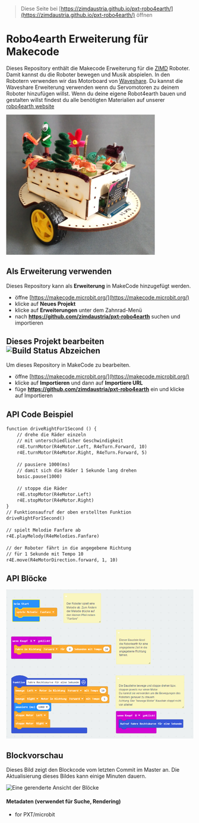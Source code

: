 
> Diese Seite bei [https://zimdaustria.github.io/pxt-robo4earth/](https://zimdaustria.github.io/pxt-robo4earth/) öffnen

# Robo4earth Erweiterung für Makecode
Dieses Repository enthält die Makecode Erweiterung für die [ZIMD]() Roboter. Damit kannst du die Roboter bewegen und Musik abspielen. In den Robotern verwenden wir das Motorboard von [Waveshare](https://www.waveshare.com/wiki/Motor_Driver_for_micro:bit). Du kannst die Waveshare Erweiterung verwenden wenn du Servomotoren zu deinem Roboter hinzufügen willst.
Wenn du deine eigene Robot4earth bauen und gestalten willst findest du alle benötigten Materialien auf unserer [robo4earth website](https://www.robo4earth.at/#roboter)

<img src="pictures/robot1.jpg" style="width:400px;"/><br/>

## Als Erweiterung verwenden

Dieses Repository kann als **Erweiterung** in MakeCode hinzugefügt werden.

* öffne [https://makecode.microbit.org/](https://makecode.microbit.org/)
* klicke auf **Neues Projekt**
* klicke auf **Erweiterungen** unter dem Zahnrad-Menü
* nach **https://github.com/zimdaustria/pxt-robo4earth** suchen und importieren

## Dieses Projekt bearbeiten ![Build Status Abzeichen](https://github.com/zimdaustria/pxt-robo4earth/workflows/MakeCode/badge.svg)

Um dieses Repository in MakeCode zu bearbeiten.

* öffne [https://makecode.microbit.org/](https://makecode.microbit.org/)
* klicke auf **Importieren** und dann auf **Importiere URL**
* füge **https://github.com/zimdaustria/pxt-robo4earth** ein und klicke auf Importieren

## API Code Beispiel
```
function driveRightFor1Second () {
    // drehe die Räder einzeln 
    // mit unterschiedlicher Geschwindigkeit
    r4E.turnMotor(R4eMotor.Left, R4eTurn.Forward, 10)
    r4E.turnMotor(R4eMotor.Right, R4eTurn.Forward, 5)

    // pausiere 1000(ms) 
    // damit sich die Räder 1 Sekunde lang drehen
    basic.pause(1000)

    // stoppe die Räder
    r4E.stopMotor(R4eMotor.Left)
    r4E.stopMotor(R4eMotor.Right)
}
// Funktionsaufruf der oben erstellten Funktion
driveRightFor1Second()

// spielt Melodie Fanfare ab
r4E.playMelody(R4eMelodies.Fanfare)

// der Roboter fährt in die angegebene Richtung
// für 1 Sekunde mit Tempo 10
r4E.move(R4eMotorDirection.forward, 1, 10)
```

## API Blöcke
<img src="pictures/Robo4EarthAPIGerman.PNG"/><br/>

## Blockvorschau

Dieses Bild zeigt den Blockcode vom letzten Commit im Master an.
Die Aktualisierung dieses Bildes kann einige Minuten dauern.

![Eine gerenderte Ansicht der Blöcke](https://github.com/zimdaustria/pxt-robo4earth/raw/master/.github/makecode/blocks.png)

#### Metadaten (verwendet für Suche, Rendering)

* for PXT/microbit
<script src="https://makecode.com/gh-pages-embed.js"></script><script>makeCodeRender("{{ site.makecode.home_url }}", "{{ site.github.owner_name }}/{{ site.github.repository_name }}");</script>
